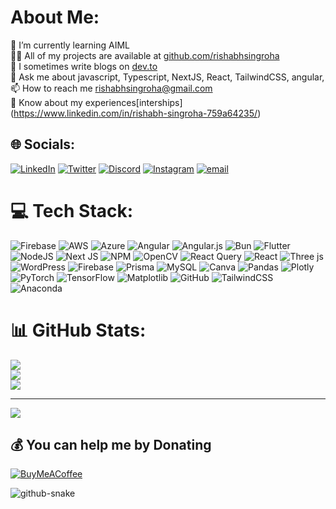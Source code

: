 # About Me:

🌱 I’m currently learning AIML <br>👨‍💻 All of my projects are available at [github.com/rishabhsingroha](https://github.com/rishabhsingroha)<br>📝 I sometimes write blogs on [dev.to]()<br>💬 Ask me about javascript, Typescript, NextJS, React, TailwindCSS, angular,<br>📫 How to reach me rishabhsingroha@gmail.com <br>📄 Know about my experiences[interships] (https://www.linkedin.com/in/rishabh-singroha-759a64235/)

## 🌐 Socials:

[![LinkedIn](https://img.shields.io/badge/LinkedIn-%230077B5.svg?logo=linkedin&logoColor=white)](<[https://linkedin.com/in/vanxhh](https://www.linkedin.com/in/rishabh-singroha-759a64235/)>) [![Twitter](https://img.shields.io/badge/Twitter-%231DA1F2.svg?logo=Twitter&logoColor=white)](https://twitter.com/bambaniiii)
[![Discord](https://img.shields.io/badge/Discord-%237289DA.svg?logo=discord&logoColor=white)](https://discord.gg/bambani4700) [![Instagram](https://img.shields.io/badge/Instagram-%23E4405F.svg?logo=Instagram&logoColor=white)](https://instagram.com/rishabhsingroha) [![email](https://img.shields.io/badge/Email-D14836?logo=gmail&logoColor=white)](mailto:rishabhsingroha@gmail.com)

# 💻 Tech Stack:
![Firebase](https://img.shields.io/badge/firebase-%23039BE5.svg?style=for-the-badge&logo=firebase) ![AWS](https://img.shields.io/badge/AWS-%23FF9900.svg?style=for-the-badge&logo=amazon-aws&logoColor=white) ![Azure](https://img.shields.io/badge/azure-%230072C6.svg?style=for-the-badge&logo=microsoftazure&logoColor=white) ![Angular](https://img.shields.io/badge/angular-%23DD0031.svg?style=for-the-badge&logo=angular&logoColor=white) ![Angular.js](https://img.shields.io/badge/angular.js-%23E23237.svg?style=for-the-badge&logo=angularjs&logoColor=white) ![Bun](https://img.shields.io/badge/Bun-%23000000.svg?style=for-the-badge&logo=bun&logoColor=white) ![Flutter](https://img.shields.io/badge/Flutter-%2302569B.svg?style=for-the-badge&logo=Flutter&logoColor=white) ![NodeJS](https://img.shields.io/badge/node.js-6DA55F?style=for-the-badge&logo=node.js&logoColor=white) ![Next JS](https://img.shields.io/badge/Next-black?style=for-the-badge&logo=next.js&logoColor=white) ![NPM](https://img.shields.io/badge/NPM-%23CB3837.svg?style=for-the-badge&logo=npm&logoColor=white) ![OpenCV](https://img.shields.io/badge/opencv-%23white.svg?style=for-the-badge&logo=opencv&logoColor=white) ![React Query](https://img.shields.io/badge/-React%20Query-FF4154?style=for-the-badge&logo=react%20query&logoColor=white) ![React](https://img.shields.io/badge/react-%2320232a.svg?style=for-the-badge&logo=react&logoColor=%2361DAFB) ![Three js](https://img.shields.io/badge/threejs-black?style=for-the-badge&logo=three.js&logoColor=white) ![WordPress](https://img.shields.io/badge/WordPress-%23117AC9.svg?style=for-the-badge&logo=WordPress&logoColor=white) ![Firebase](https://img.shields.io/badge/firebase-a08021?style=for-the-badge&logo=firebase&logoColor=ffcd34) ![Prisma](https://img.shields.io/badge/Prisma-3982CE?style=for-the-badge&logo=Prisma&logoColor=white) ![MySQL](https://img.shields.io/badge/mysql-4479A1.svg?style=for-the-badge&logo=mysql&logoColor=white) ![Canva](https://img.shields.io/badge/Canva-%2300C4CC.svg?style=for-the-badge&logo=Canva&logoColor=white) ![Pandas](https://img.shields.io/badge/pandas-%23150458.svg?style=for-the-badge&logo=pandas&logoColor=white) ![Plotly](https://img.shields.io/badge/Plotly-%233F4F75.svg?style=for-the-badge&logo=plotly&logoColor=white) ![PyTorch](https://img.shields.io/badge/PyTorch-%23EE4C2C.svg?style=for-the-badge&logo=PyTorch&logoColor=white) ![TensorFlow](https://img.shields.io/badge/TensorFlow-%23FF6F00.svg?style=for-the-badge&logo=TensorFlow&logoColor=white) ![Matplotlib](https://img.shields.io/badge/Matplotlib-%23ffffff.svg?style=for-the-badge&logo=Matplotlib&logoColor=black) ![GitHub](https://img.shields.io/badge/github-%23121011.svg?style=for-the-badge&logo=github&logoColor=white) ![TailwindCSS](https://img.shields.io/badge/tailwindcss-%2338B2AC.svg?style=for-the-badge&logo=tailwind-css&logoColor=white) ![Anaconda](https://img.shields.io/badge/Anaconda-%2344A833.svg?style=for-the-badge&logo=anaconda&logoColor=white)

# 📊 GitHub Stats:
![](https://github-readme-stats.vercel.app/api?username=rishabhsingroha&theme=react&hide_border=false&include_all_commits=true&count_private=true)<br/>
![](https://nirzak-streak-stats.vercel.app/?user=rishabhsingroha&theme=react&hide_border=false)<br/>
![](https://github-readme-stats.vercel.app/api/top-langs/?username=rishabhsingroha&theme=react&hide_border=false&include_all_commits=true&count_private=true&layout=compact)

---

[![](https://visitcount.itsvg.in/api?id=rishabhsingroha&icon=0&color=0)](https://visitcount.itsvg.in)

## 💰 You can help me by Donating

[![BuyMeACoffee](https://img.shields.io/badge/Buy%20Me%20a%20Coffee-ffdd00?style=for-the-badge&logo=buy-me-a-coffee&logoColor=black)](https://buymeacoffee.com/rishabhsingroha)

<picture>
  <source media="(prefers-color-scheme: dark)" srcset="https://raw.githubusercontent.com/tobiasmeyhoefer/tobiasmeyhoefer/output/github-snake-dark.svg" />
  <source media="(prefers-color-scheme: light)" srcset="https://raw.githubusercontent.com/tobiasmeyhoefer/tobiasmeyhoefer/output/github-snake.svg" />
  <img alt="github-snake" src="https://raw.githubusercontent.com/tobiasmeyhoefer/tobiasmeyhoefer/output/github-snake.svg" />
</picture>
